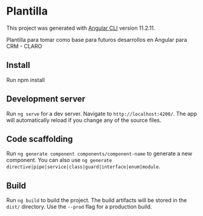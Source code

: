 # Plantilla

This project was generated with [Angular CLI](https://github.com/angular/angular-cli) version 11.2.11.

Plantilla para tomar como base para futuros desarrollos en Angular para CRM - CLARO 


## Install

Run npm install

## Development server

Run `ng serve` for a dev server. Navigate to `http://localhost:4200/`. The app will automatically reload if you change any of the source files.

## Code scaffolding

Run `ng generate component components/component-name` to generate a new component. You can also use `ng generate directive|pipe|service|class|guard|interface|enum|module`.

## Build

Run `ng build` to build the project. The build artifacts will be stored in the `dist/` directory. Use the `--prod` flag for a production build.




